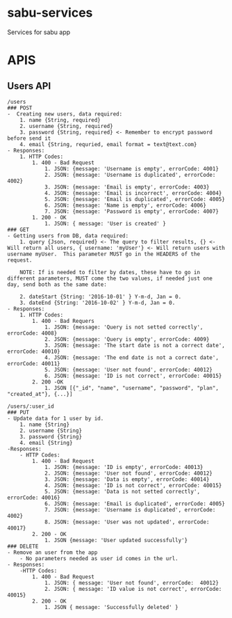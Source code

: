 # sabu-services
Services for sabu app

# APIS
## Users API
 	/users
 	### POST
 	-  Creating new users, data required:
 		1. name {String, required}
 		2. username {String, required}
 		3. password {String, required} <- Remember to encrypt password before send it
 		4. email {String, requried, email format = text@text.com}
	- Responses:
		1. HTTP Codes:
			1. 400 - Bad Request
				1. JSON: {message: 'Username is empty', errorCode: 4001}
				2. JSON: {message: 'Username is duplicated', errorCode: 4002}
				3. JSON: {message: 'Email is empty', errorCode: 4003}
				4. JSON: {message: 'Email is incorrect', errorCode: 4004}
				5. JSON: {message: 'Email is duplicated', errorCode: 4005}
				6. JSON: {message: 'Name is empty', errorCode: 4006}
				7. JSON: {message: 'Password is empty', errorCode: 4007}
			1. 200 - OK
				1. JSON: { message: 'User is created' }
	### GET
	- Getting users from DB, data required:
		1. query {Json, required} <- The query to filter results, {} <- Will return all users, { username: 'myUser'} <- Will return users with username myUser.  This parameter MUST go in the HEADERS of the request.

		NOTE: If is needed to filter by dates, these have to go in different parameters, MUST come the two values, if needed just one day, send both as the same date:

		2. dateStart {String: '2016-10-01' } Y-m-d, Jan = 0.
		3. dateEnd {String: '2016-10-02' } Y-m-d, Jan = 0.
	- Responses:
		1. HTTP Codes:
			1. 400 - Bad Requers
				1. JSON: {message: 'Query is not setted correctly', errorCode: 4008}
				2. JSON: {message: 'Query is empty', errorCode: 4009}
				3. JSON: {message: 'The start date is not a correct date', errorCode: 40010}
				4. JSON: {message: 'The end date is not a correct date', errorCode: 40011}
				5. JSON: {message: 'User not found', errorCode: 40012}
				6. JSON: {message: 'ID is not correct', errorCode: 40015}
			2. 200 -OK
				1. JSON [{"_id", "name", "username", "password", "plan", "created_at"}, {...}]

	/users/:user_id
	### PUT
	- Update data for 1 user by id.
		1. name {String}
		2. username {String}
		3. password {String}
		4. email {String}
	-Responses:
		- HTTP Codes:
			1. 400 - Bad Request
				1. JSON: {message: 'ID is empty', errorCode: 40013}
				2. JSON: {message: 'User not found', errorCode: 40012}
				3. JSON: {message: 'Data is empty', errorCode: 40014}
				4. JSON: {message: 'ID is not correct', errorCode: 40015}
				5. JSON: {message: 'Data is not setted correctly', errorCode: 40016}
				6. JSON: {message: 'Email is duplicated', errorCode: 4005}
				7. JSON: {message: 'Username is duplicated', errorCode: 4002}
				8. JSON: {message: 'User was not updated', errorCode: 40017}
			2. 200 - OK
				1. JSON {message: 'User updated successfully'}
	### DELETE
	- Remove an user from the app
		- No parameters needed as user id comes in the url.
	- Responses:
		-HTTP Codes:
			1. 400 - Bad Request
				1. JSON: { message: 'User not found', errorCode:  40012}
				2. JSON: { message: 'ID value is not correct', errorCode: 40015}
			2. 200 - OK
				1. JSON { message: 'Successfully deleted' }
